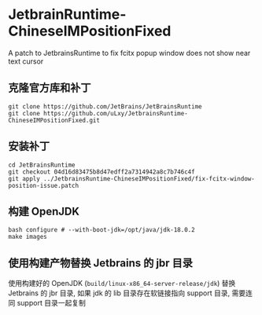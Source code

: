 # JetbrainRuntime-ChineseIMPositionFixed
A patch to JetbrainsRuntime to fix fcitx popup window does not show near text cursor

## 克隆官方库和补丁
```shell
git clone https://github.com/JetBrains/JetBrainsRuntime
git clone https://github.com/uLxy/JetbrainsRuntime-ChineseIMPositionFixed.git
```

## 安装补丁
```shell
cd JetBrainsRuntime
git checkout 04d16d83475b8d47edff2a7314942a8c7b746c4f
git apply ../JetbrainsRuntime-ChineseIMPositionFixed/fix-fcitx-window-position-issue.patch
```

## 构建 OpenJDK
``` shell
bash configure # --with-boot-jdk=/opt/java/jdk-18.0.2
make images
```

## 使用构建产物替换 Jetbrains 的 jbr 目录
使用构建好的 OpenJDK (`build/linux-x86_64-server-release/jdk`) 替换 Jetbrains 的 jbr 目录, 如果 jdk 的 lib 目录存在软链接指向 support 目录, 需要连同 support 目录一起复制